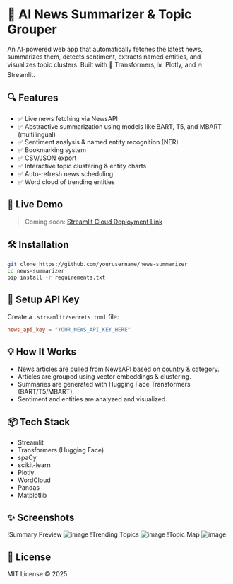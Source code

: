 # 📰 AI News Summarizer & Topic Grouper

An AI-powered web app that automatically fetches the latest news, summarizes them, detects sentiment, extracts named entities, and visualizes topic clusters. Built with 🧠 Transformers, 📊 Plotly, and 🔥 Streamlit.

## 🔍 Features

- ✅ Live news fetching via NewsAPI
- ✅ Abstractive summarization using models like BART, T5, and MBART (multilingual)
- ✅ Sentiment analysis & named entity recognition (NER)
- ✅ Bookmarking system
- ✅ CSV/JSON export
- ✅ Interactive topic clustering & entity charts
- ✅ Auto-refresh news scheduling
- ✅ Word cloud of trending entities

## 🚀 Live Demo

> Coming soon: [Streamlit Cloud Deployment Link](https://share.streamlit.io/your-username/news-summarizer/main/app.py)

## 🛠️ Installation

```bash
git clone https://github.com/yourusername/news-summarizer
cd news-summarizer
pip install -r requirements.txt
```

## 🔐 Setup API Key

Create a `.streamlit/secrets.toml` file:

```toml
news_api_key = "YOUR_NEWS_API_KEY_HERE"
```

## 💡 How It Works

- News articles are pulled from NewsAPI based on country & category.
- Articles are grouped using vector embeddings & clustering.
- Summaries are generated with Hugging Face Transformers (BART/T5/MBART).
- Sentiment and entities are analyzed and visualized.

## 📦 Tech Stack

- Streamlit
- Transformers (Hugging Face)
- spaCy
- scikit-learn
- Plotly
- WordCloud
- Pandas
- Matplotlib

## ✨ Screenshots

!Summary Preview ![image](https://github.com/user-attachments/assets/3b87b3c0-9fc7-4bea-b680-038e640b979a)
!Trending Topics ![image](https://github.com/user-attachments/assets/e21d958a-e467-420e-b028-ea8a857cd9cd)
!Topic Map ![image](https://github.com/user-attachments/assets/e39b785e-03bf-4350-b291-062c9fae0c8e)

## 🤝 License

MIT License © 2025

